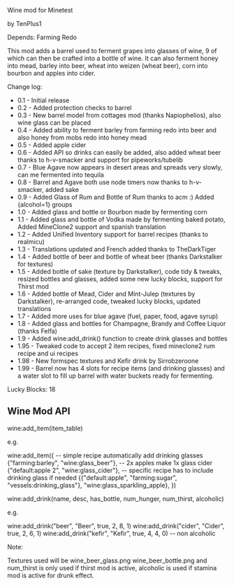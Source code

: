 Wine mod for Minetest

by TenPlus1

Depends: Farming Redo

This mod adds a barrel used to ferment grapes into glasses of wine, 9 of which can then be crafted into a bottle of wine.  It can also ferment honey into mead, barley into beer, wheat into weizen (wheat beer), corn into bourbon and apples into cider.

Change log:

- 0.1 - Initial release
- 0.2 - Added protection checks to barrel
- 0.3 - New barrel model from cottages mod (thanks Napiophelios), also wine glass can be placed
- 0.4 - Added ability to ferment barley from farming redo into beer and also honey from mobs redo into honey mead
- 0.5 - Added apple cider
- 0.6 - Added API so drinks can easily be added, also added wheat beer thanks to h-v-smacker and support for pipeworks/tubelib
- 0.7 - Blue Agave now appears in desert areas and spreads very slowly, can me fermented into tequila
- 0.8 - Barrel and Agave both use node timers now thanks to h-v-smacker, added sake
- 0.9 - Added Glass of Rum and Bottle of Rum thanks to acm :) Added {alcohol=1} groups
- 1.0 - Added glass and bottle or Bourbon made by fermenting corn
- 1.1 - Added glass and bottle of Vodka made by fermenting baked potato, Added MineClone2 support and spanish translation
- 1.2 - Added Unified Inventory support for barrel recipes (thanks to realmicu)
- 1.3 - Translations updated and French added thanks to TheDarkTiger
- 1.4 - Added bottle of beer and bottle of wheat beer (thanks Darkstalker for textures)
- 1.5 - Added bottle of sake (texture by Darkstalker), code tidy & tweaks, resized bottles and glasses, added some new lucky blocks, support for Thirst mod
- 1.6 - Added bottle of Mead, Cider and Mint-Julep (textures by Darkstalker),
re-arranged code, tweaked lucky blocks, updated translations
- 1.7 - Added more uses for blue agave (fuel, paper, food, agave syrup)
- 1.8 - Added glass and bottles for Champagne, Brandy and Coffee Liquor (thanks Felfa)
- 1.9 - Added wine:add_drink() function to create drink glasses and bottles
- 1.95 - Tweaked code to accept 2 item recipes, fixed mineclone2 rum recipe and ui recipes
- 1.98 - New formspec textures and Kefir drink by Sirrobzeroone
- 1.99 - Barrel now has 4 slots for recipe items (and drinking glasses) and a water slot to fill up barrel with water buckets ready for fermenting.

Lucky Blocks: 18


Wine Mod API
------------

wine:add_item(item_table)

e.g.

wine:add_item({
		-- simple recipe automatically add drinking glasses
	{"farming:barley", "wine:glass_beer"},
		-- 2x apples make 1x glass cider
	{"default:apple 2", "wine:glass_cider"},
		-- specific recipe has to include drinking glass if needed
	{{"default:apple", "farming:sugar", "vessels:drinking_glass"}, "wine:glass_sparkling_apple},
})


wine:add_drink(name, desc, has_bottle, num_hunger, num_thirst, alcoholic)

e.g.

wine:add_drink("beer", "Beer", true, 2, 8, 1)
wine:add_drink("cider", "Cider", true, 2, 6, 1)
wine:add_drink("kefir", "Kefir", true, 4, 4, 0) -- non alcoholic


Note:

Textures used will be wine_beer_glass.png wine_beer_bottle.png and num_thirst is only
used if thirst mod is active, alcoholic is used if stamina mod is active for drunk effect.
